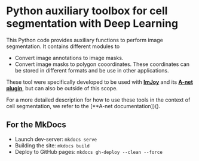 # Python auxiliary toolbox for cell segmentation with Deep Learning

This Python code provides auxiliary functions to perform image segmentation. It
contains different modules to

* Convert image annotations to image masks.
* Convert image masks to polygon cooordinates. These coordinates can be stored in
different formats and be use in other applications.

These tool were specifically developed to be used with [**ImJoy**]()
and its [**A-net plugin**](), but can also be outside of this scope.

For a more detailed description for how to use these tools in the context of
cell segmentation, we refer to the [**A-net documentation])().



## For the MkDocs

* Launch dev-server: `mkdocs serve`
* Building the site: `mkdocs build`
* Deploy to GitHub pages: `mkdocs gh-deploy --clean --force`
